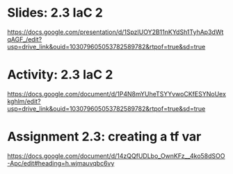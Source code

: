 # Slides: 2.3 IaC 2
https://docs.google.com/presentation/d/1SpzlUOY2B11nKYdSh1TyhAp3dWtqAGF_/edit?usp=drive_link&ouid=103079605053782589782&rtpof=true&sd=true

# Activity: 2.3 IaC 2
https://docs.google.com/document/d/1P4N8mYUheTSYYvwoCKfESYNoUexkghlm/edit?usp=drive_link&ouid=103079605053782589782&rtpof=true&sd=true

# Assignment 2.3: creating a tf var
https://docs.google.com/document/d/14zQQfUDLbo_OwnKFz__4ko58dSOO-Apc/edit#heading=h.wjmauvqbc6vy